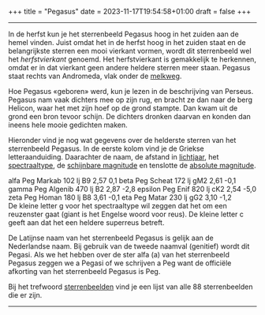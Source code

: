+++
title = "Pegasus"
date = 2023-11-17T19:54:58+01:00
draft = false
+++

---
In de herfst kun je het sterrenbeeld Pegasus hoog in het zuiden aan de
hemel vinden. Juist omdat het in de herfst hoog in het zuiden staat en
de belangrijkste sterren een mooi vierkant vormen, wordt dit
sterrenbeeld wel het *herfstvierkant* genoemd. Het herfstvierkant is
gemakkelijk te herkennen, omdat er in dat vierkant geen andere heldere
sterren meer staan. Pegasus staat rechts van Andromeda, vlak onder de
[melkweg](/encyclopedie/melkweg).

Hoe Pegasus «geboren» werd, kun je lezen in de beschrijving van Perseus.
Pegasus nam vaak dichters mee op zijn rug, en bracht ze dan naar de berg
Helicon, waar het met zijn hoef op de grond stampte. Dan kwam uit de
grond een bron tevoor schijn. De dichters dronken daarvan en konden dan
ineens hele mooie gedichten maken.

Hieronder vind je nog wat gegevens over de helderste sterren van het
sterrenbeeld Pegasus. In de eerste kolom vind je de Griekse
letteraanduiding. Daarachter de naam, de afstand in
[lichtjaar](/encyclopedie/lichtjaar), het
[spectraaltype](/encyclopedie/spectraa), de [schijnbare magnitude](/encyclopedie/magnitude) en tenslotte de [absolute magnitude](/encyclopedie/absolute).

alfa Peg Markab 102 lj B9 2,57 0,1 beta Peg Scheat 172 lj gM2 2,61 -0,1
gamma Peg Algenib 470 lj B2 2,87 -2,8 epsilon Peg Enif 820 lj cK2 2,54
-5,0 zeta Peg Homan 180 lj B8 3,61 -0,1 eta Peg Matar 230 lj gG2 3,10
-1,2\
De kleine letter g voor het spectraaltype wil zeggen dat het om een
reuzenster gaat (giant is het Engelse woord voor reus). De kleine letter
c geeft aan dat het een heldere superreus betreft.

De Latijnse naam van het sterrenbeeld Pegasus is gelijk aan de
Nederlandse naam. Bij gebruik van de tweede naamval (genitief) wordt dit
Pegasi. Als we het hebben over de ster alfa (a) van het sterrenbeeld
Pegasus zeggen we a Pegasi of we schrijven a Peg want de officiële
afkorting van het sterrenbeeld Pegasus is Peg.

Bij het trefwoord [sterrenbeelden](/encyclopedie/sterrenbeeld) vind je een
lijst van alle 88 sterrenbeelden die er zijn.

---
